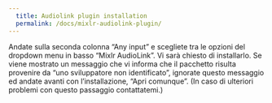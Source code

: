 ```yaml
---
  title: Audiolink plugin installation 
  permalink: /docs/mixlr-audiolink-plugin/
---
```


Andate sulla seconda colonna “Any input” e scegliete tra le opzioni del dropdown menu in basso “Mixlr AudioLink”. Vi sarà chiesto di installarlo. Se viene mostrato un messaggio che vi informa che il pacchetto risulta provenire da “uno sviluppatore non identificato”, ignorate questo messaggio ed andate avanti con l’installazione, “Apri comunque”. (In caso di ulteriori problemi con questo passaggio contattatemi.)